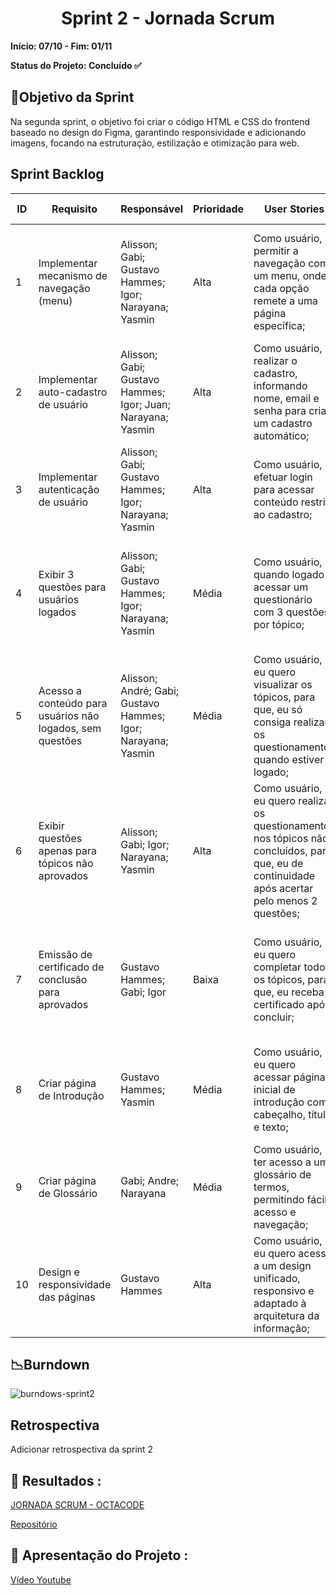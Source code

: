 <h1 align="center"> Sprint 2 - Jornada Scrum </h1>

**Início: 07/10 - Fim: 01/11**

**Status do Projeto: Concluído ✅**

<span id="objetivo">
  
## 📌Objetivo da Sprint
Na segunda sprint, o objetivo foi criar o código HTML e CSS do frontend baseado no design do Figma, garantindo responsividade e adicionando imagens, focando na estruturação, estilização e otimização para web.
<br>

## Sprint Backlog

| ID | Requisito          | Responsável | Prioridade | User Stories                                                 | Pontuação | Definition of Done                                           |
|----|--------------------|-------------|------------|-------------------------------------------------------------|-----------|-------------------------------------------------------------|
| 1  | Implementar mecanismo de navegação (menu)    | Alisson; Gabi; Gustavo Hammes; Igor; Narayana; Yasmin      | Alta       | Como usuário, permitir a navegação com um menu, onde cada opção remete a uma página específica; | 2 | Criar barra lateral de navegação e adicionar hiperlinks para páginas de conteúdo, questionário, etc. |
| 2  | Implementar auto-cadastro de usuário    | Alisson; Gabi; Gustavo Hammes; Igor; Juan; Narayana; Yasmin       | Alta       | Como usuário, realizar o cadastro, informando nome, email e senha para criar um cadastro automático; | 5 | Criar página de cadastro com cabeçalho, campos input, botão de envio e link para login. |
| 3  | Implementar autenticação de usuário    | Alisson; Gabi; Gustavo Hammes; Igor; Narayana; Yasmin        | Alta       | Como usuário, efetuar login para acessar conteúdo restrito ao cadastro; | 2 | Criar página de login com cabeçalho, campos input, botão de envio e link para cadastro. |
| 4  | Exibir 3 questões para usuários logados    | Alisson; Gabi; Gustavo Hammes; Igor; Narayana; Yasmin        | Média       | Como usuário, quando logado acessar um questionário com 3 questões por tópico; | 5 | Criar página de questionário com navegação lateral, título, texto, opções de resposta e botão enviar. |
| 5  | Acesso a conteúdo para usuários não logados, sem questões    | Alisson; André; Gabi; Gustavo Hammes; Igor; Narayana; Yasmin        | Média       | Como usuário, eu quero visualizar os tópicos, para que, eu só consiga realizar os questionamentos quando estiver logado; | 5 | Criar página de conteúdo com cabeçalho, barra de navegação, título, texto, imagem e link para questões.|
| 6  | Exibir questões apenas para tópicos não aprovados    | Alisson; Gabi; Igor; Narayana; Yasmin        | Alta       | Como usuário, eu quero realizar os questionamentos nos tópicos não concluídos, para que, eu de continuidade após acertar pelo menos 2 questões; | 5 | Configurar lógica para exibir questões de tópicos incompletos; ajustar para acesso após 2 acertos.|
| 7  | Emissão de certificado de conclusão para aprovados    | Gustavo Hammes; Gabi; Igor        | Baixa       | Como usuário, eu quero completar todos os tópicos, para que, eu receba o certificado após concluir; | 5 | Criar página de certificado com cabeçalho, imagem, botão para imprimir, e link para perfil do usuário. |
| 8  | Criar página de Introdução | Gustavo Hammes; Yasmin        | Média       | Como usuário, eu quero acessar página inicial de introdução com cabeçalho, título e texto; | 2 | Desenvolver layout de introdução com cabeçalho, título e parágrafo explicativo. |
| 9  | Criar página de Glossário | Gabi; Andre; Narayana        | Média       | Como usuário, ter acesso a um glossário de termos, permitindo fácil acesso e navegação; | 2 | Estruturar página de glossário com navegação lateral, título e termos com definições. |
| 10  | Design e responsividade das páginas | Gustavo Hammes | Alta       | Como usuário, eu quero acesso a um design unificado, responsivo e adaptado à arquitetura da informação; | 13 | Criar estilos CSS para cada página, com foco em responsividade e alinhamento à arquitetura de informação. |




## 📉Burndown

![burndows-sprint2](https://github.com/user-attachments/assets/908bb953-f523-4a57-936d-059a63d0ee6f)


## Retrospectiva

Adicionar retrospectiva da sprint 2
  

## 🔗 Resultados :

[JORNADA SCRUM - OCTACODE](https://gustavohammes.github.io/ABP--teste/template.html)

[Repositório](https://github.com/GustavoHammes/ABP--teste)

## 🎥 Apresentação do Projeto :

[Vídeo Youtube](https://youtu.be/AN-MqWtQggA)

<br>
